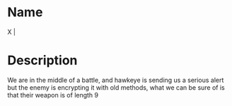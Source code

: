 # Name

X |

# Description

We are in the middle of a battle, and hawkeye is sending us a serious alert but the enemy is encrypting it with old methods, what we can be sure of is that their weapon is of length 9
